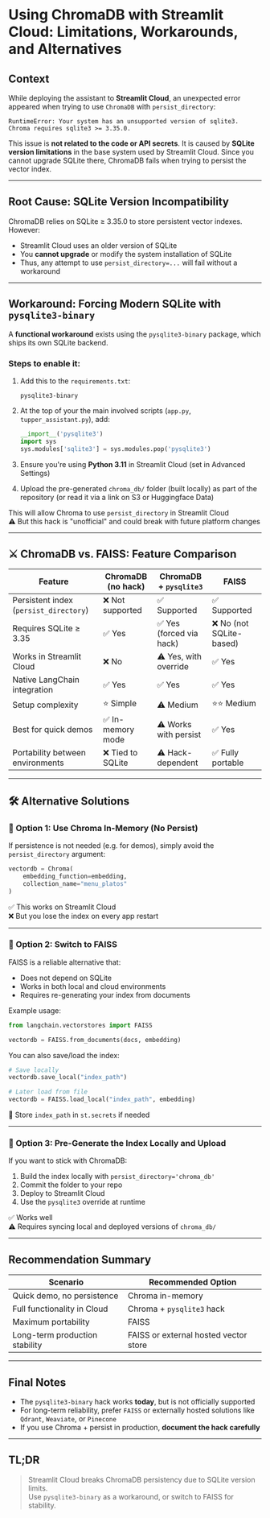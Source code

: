 # Using ChromaDB with Streamlit Cloud: Limitations, Workarounds, and Alternatives

## Context

While deploying the assistant to **Streamlit Cloud**, an unexpected error appeared when trying to use `ChromaDB` with `persist_directory`:

```text
RuntimeError: Your system has an unsupported version of sqlite3. Chroma requires sqlite3 >= 3.35.0.
```

This issue is **not related to the code or API secrets**. It is caused by **SQLite version limitations** in the base system used by Streamlit Cloud. Since you cannot upgrade SQLite there, ChromaDB fails when trying to persist the vector index.

---

## Root Cause: SQLite Version Incompatibility

ChromaDB relies on SQLite ≥ 3.35.0 to store persistent vector indexes. However:

- Streamlit Cloud uses an older version of SQLite
- You **cannot upgrade** or modify the system installation of SQLite
- Thus, any attempt to use `persist_directory=...` will fail without a workaround

---

## Workaround: Forcing Modern SQLite with `pysqlite3-binary`

A **functional workaround** exists using the `pysqlite3-binary` package, which ships its own SQLite backend.

### Steps to enable it:

1. Add this to the `requirements.txt`:
   ```text
   pysqlite3-binary
   ```

2. At the top of your the main involved scripts (`app.py`, `tupper_assistant.py`), add:
   ```python
   __import__('pysqlite3')
   import sys
   sys.modules['sqlite3'] = sys.modules.pop('pysqlite3')
   ```

3. Ensure you're using **Python 3.11** in Streamlit Cloud (set in Advanced Settings)

4. Upload the pre-generated `chroma_db/` folder (built locally) as part of the repository (or read it via a link on S3 or Huggingface Data)

This will allow Chroma to use `persist_directory` in Streamlit Cloud  
⚠️ But this hack is "unofficial" and could break with future platform changes

---

## ⚔️ ChromaDB vs. FAISS: Feature Comparison

| Feature                             | ChromaDB (no hack) | ChromaDB + `pysqlite3` | FAISS           |
|------------------------------------|---------------------|--------------------------|------------------|
| Persistent index (`persist_directory`) | ❌ Not supported     | ✅ Supported             | ✅ Supported     |
| Requires SQLite ≥ 3.35             | ✅ Yes              | ✅ Yes (forced via hack) | ❌ No (not SQLite-based) |
| Works in Streamlit Cloud           | ❌ No               | ⚠️ Yes, with override    | ✅ Yes           |
| Native LangChain integration       | ✅ Yes              | ✅ Yes                   | ✅ Yes           |
| Setup complexity                   | ⭐ Simple           | ⚠️ Medium                | ⭐⭐ Medium       |
| Best for quick demos               | ✅ In-memory mode   | ⚠️ Works with persist    | ✅ Yes           |
| Portability between environments   | ❌ Tied to SQLite   | ⚠️ Hack-dependent        | ✅ Fully portable |

---

## 🛠️ Alternative Solutions

### 🔧 Option 1: Use Chroma In-Memory (No Persist)

If persistence is not needed (e.g. for demos), simply avoid the `persist_directory` argument:

```python
vectordb = Chroma(
    embedding_function=embedding,
    collection_name="menu_platos"
)
```

✅ This works on Streamlit Cloud  
❌ But you lose the index on every app restart

---

### 🔧 Option 2: Switch to FAISS

FAISS is a reliable alternative that:

- Does not depend on SQLite
- Works in both local and cloud environments
- Requires re-generating your index from documents

Example usage:
```python
from langchain.vectorstores import FAISS

vectordb = FAISS.from_documents(docs, embedding)
```

You can also save/load the index:

```python
# Save locally
vectordb.save_local("index_path")

# Later load from file
vectordb = FAISS.load_local("index_path", embedding)
```

🔐 Store `index_path` in `st.secrets` if needed

---

### 🔧 Option 3: Pre-Generate the Index Locally and Upload

If you want to stick with ChromaDB:

1. Build the index locally with `persist_directory='chroma_db'`
2. Commit the folder to your repo
3. Deploy to Streamlit Cloud
4. Use the `pysqlite3` override at runtime

✅ Works well  
⚠️ Requires syncing local and deployed versions of `chroma_db/`

---

## Recommendation Summary

| Scenario                       | Recommended Option                          |
|--------------------------------|---------------------------------------------|
| Quick demo, no persistence     | Chroma in-memory                            |
| Full functionality in Cloud    | Chroma + `pysqlite3` hack                   |
| Maximum portability            | FAISS                                       |
| Long-term production stability | FAISS or external hosted vector store       |

---

## Final Notes

- The `pysqlite3-binary` hack works **today**, but is not officially supported
- For long-term reliability, prefer `FAISS` or externally hosted solutions like `Qdrant`, `Weaviate`, or `Pinecone`
- If you use Chroma + persist in production, **document the hack carefully**

---

## TL;DR

> Streamlit Cloud breaks ChromaDB persistency due to SQLite version limits.  
> Use `pysqlite3-binary` as a workaround, or switch to FAISS for stability.
